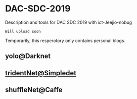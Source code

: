 # DAC-SDC-2019
Description and tools for DAC SDC 2019 with ict-Jeejio-nobug

`Will upload soon`

Temporarily, this resperotory only contains personal blogs.
## yolo@Darknet

## [tridentNet@Simpledet](https://github.com/wangyipengw1p/DAC-SDC-2019/tree/master/Simpledet)

## shuffleNet@Caffe
